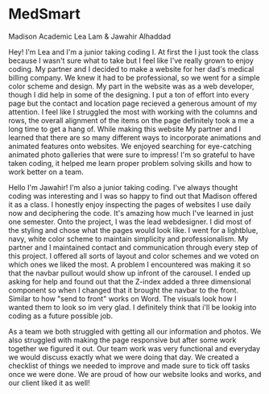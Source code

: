 # MedSmart
Madison Academic
Lea Lam & Jawahir Alhaddad

   Hey! I'm Lea and I'm a junior taking coding I. At first the I just took the class because I wasn't sure what to take but I feel like I've really grown to enjoy coding. My partner and I decided to make a website for her dad's medical billing company. We knew it had to be professional, so we went for a simple color scheme and design. My part in the website was as a web developer, though I did help in some of the designing. I put a ton of effort into every page but the contact and location page recieved a generous amount of my attention. I feel like I struggled the most with working with the columns and rows, the overall alignment of the items on the page definitely took a me a long time to get a hang of. While making this website My partner and I learned that there are so many different ways to incorporate animations and animated features onto websites. We enjoyed searching for eye-catching animated photo galleries that were sure to impress! I'm so grateful to have taken coding, it helped me learn proper problem solving skills and how to work better on a team.
   
   Hello I'm Jawahir! I'm also a junior taking coding. I've always thought coding was interesting and I was so happy to find out that Madison offered it as a class. I honestly enjoy inspecting the pages of websites I use daily now and deciphering the code. It's amazing how much I've learned in just one semester. Onto the project, I was the lead webdesigner. I did most of the styling and chose what the pages would look like. I went for a lightblue, navy, white color scheme to maintain simplicity and professionalism. My partner and I maintained contact and communication through every step of this project. I offered all sorts of layout and color schemes and we voted on which ones we liked the most. A problem I encountered was making it so that the navbar pullout would show up infront of the carousel. I ended up asking for help and found out that the Z-index added a three dimensional component so when I changed that it brought the navbar to the front. Similar to how "send to front" works on Word. The visuals look how I wanted them to look so im very glad. I definitely think that i'll be lookig into coding as a future possible job.
   
   As a team we both struggled with getting all our information and photos. We also struggled with making the page responsive but after some work together we figured it out. Our team work was very functional and everyday we would discuss exactly what we were doing that day. We created a checklist of things we needed to improve and made sure to tick off tasks once we were done. We are proud of how our website looks and works, and our client liked it as well!
